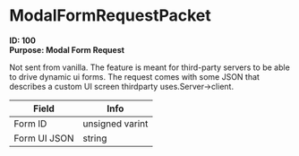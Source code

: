 # ModalFormRequestPacket

**ID: 100**  
**Purpose: Modal Form Request**  

Not sent from vanilla. The feature is meant for third-party servers to be able to drive dynamic ui forms. The request comes with some JSON that describes a custom UI screen thirdparty uses.Server->client.

<table><thead><tr><th>Field</th><th>Info</th></tr></thead><tbody>
<tr><td>Form ID</td><td>unsigned varint</td></tr>
<tr><td>Form UI JSON</td><td>string</td></tr>
</tbody></table>
